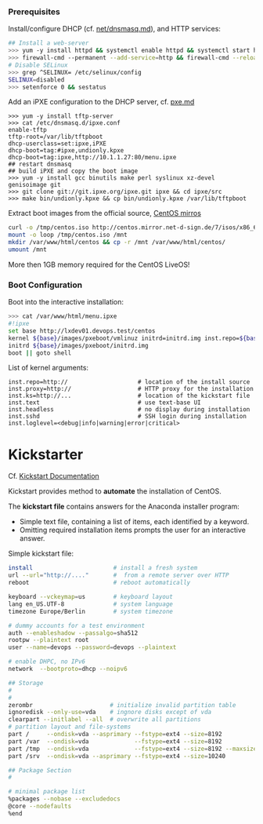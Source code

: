### Prerequisites

Install/configure DHCP (cf. [net/dnsmasq.md](net/dnsmasq.md)), and HTTP services:

```bash
## Install a web-server
>>> yum -y install httpd && systemctl enable httpd && systemctl start httpd
>>> firewall-cmd --permanent --add-service=http && firewall-cmd --reload
# Disable SELinux
>>> grep ^SELINUX= /etc/selinux/config
SELINUX=disabled
>>> setenforce 0 && sestatus
```

Add an iPXE configuration to the DHCP server, cf. [pxe.md](pxe.md)

```
>>> yum -y install tftp-server 
>>> cat /etc/dnsmasq.d/ipxe.conf
enable-tftp
tftp-root=/var/lib/tftpboot
dhcp-userclass=set:ipxe,iPXE
dhcp-boot=tag:#ipxe,undionly.kpxe
dhcp-boot=tag:ipxe,http://10.1.1.27:80/menu.ipxe
## restart dnsmasq
## build iPXE and copy the boot image
>>> yum -y install gcc binutils make perl syslinux xz-devel genisoimage git
>>> git clone git://git.ipxe.org/ipxe.git ipxe && cd ipxe/src
>>> make bin/undionly.kpxe && cp bin/undionly.kpxe /var/lib/tftpboot
```

Extract boot images from the official source, [CentOS mirros](http://isoredirect.centos.org/centos/7/isos/x86_64/)

```bash
curl -o /tmp/centos.iso http://centos.mirror.net-d-sign.de/7/isos/x86_64/CentOS-7-x86_64-Minimal-1611.iso
mount -o loop /tmp/centos.iso /mnt
mkdir /var/www/html/centos && cp -r /mnt /var/www/html/centos/
umount /mnt
```

More then 1GB memory required for the CentOS LiveOS!

### Boot Configuration

Boot into the interactive installation:

```bash
>>> cat /var/www/html/menu.ipxe 
#!ipxe
set base http://lxdev01.devops.test/centos
kernel ${base}/images/pxeboot/vmlinuz initrd=initrd.img inst.repo=${base} inst.text inst.ks=http://lxdev01.devops.test/ks.cfg
initrd ${base}/images/pxeboot/initrd.img
boot || goto shell
```

List of kernel arguments:

```
inst.repo=http://                    # location of the install source
inst.proxy=http://                   # HTTP proxy for the installation
inst.ks=http://...                   # location of the kickstart file
inst.text                            # use text-base UI
inst.headless                        # no display during installation
inst.sshd                            # SSH login during installation
inst.loglevel=<debug|info|warning|error|critical>
```


# Kickstarter

Cf. [Kickstart Documentation](http://pykickstart.readthedocs.io/en/latest/kickstart-docs.html)

Kickstart provides method to **automate** the installation of CentOS. 

The **kickstart file** contains answers for the Anaconda installer program:

* Simple text file, containing a list of items, each identified by a keyword.
* Omitting required installation items prompts the user for an interactive answer.

Simple kickstart file:

```bash
install                       # install a fresh system
url --url="http://...."       #  from a remote server over HTTP
reboot                        # reboot automatically

keyboard --vckeymap=us        # keyboard layout
lang en_US.UTF-8              # system language
timezone Europe/Berlin        # system timezone

# dummy accounts for a test environment
auth --enableshadow --passalgo=sha512
rootpw --plaintext root
user --name=devops --password=devops --plaintext

# enable DHPC, no IPv6
network  --bootproto=dhcp --noipv6

## Storage
#
#
zerombr                      # initialize invalid partition table
ignoredisk --only-use=vda    # ingnore disks except of vda
clearpart --initlabel --all  # overwrite all partitions
# partition layout and file-systems
part /     --ondisk=vda --asprimary --fstype=ext4 --size=8192
part /var  --ondisk=vda             --fstype=ext4 --size=8192
part /tmp  --ondisk=vda             --fstype=ext4 --size=8192 --maxsize=20480 --grow
part /srv  --ondisk=vda --asprimary --fstype=ext4 --size=10240                --grow

## Package Section
#

# minimal package list
%packages --nobase --excludedocs
@core --nodefaults
%end
```
